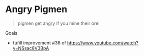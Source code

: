# Angry Pigmen
> pigmen get angry if you mine their ore!

Goals
- fufill improvement #36 of https://www.youtube.com/watch?v=NSsac8V3BpA